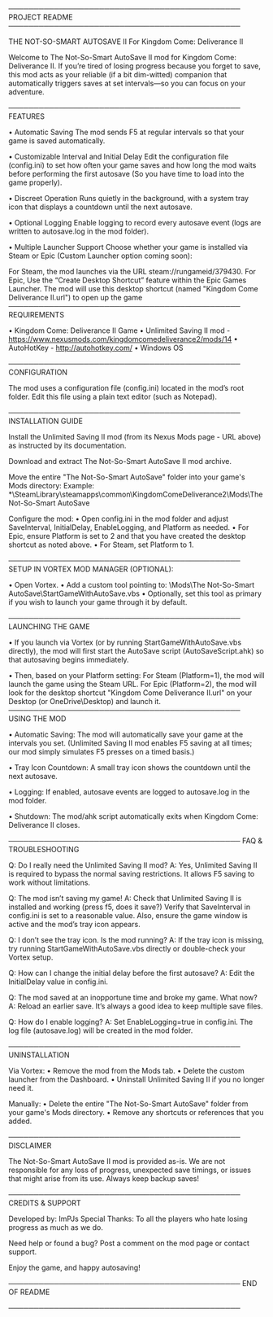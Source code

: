 ──────────────────────────────────────────────
PROJECT README
──────────────────────────────────────────────

THE NOT-SO-SMART AUTOSAVE II
For Kingdom Come: Deliverance II

Welcome to The Not-So-Smart AutoSave II mod for Kingdom Come: Deliverance II.
If you’re tired of losing progress because you forget to save, this mod acts as your reliable (if a bit dim-witted) companion that automatically triggers saves at set intervals—so you can focus on your adventure.

──────────────────────────────────────────────
FEATURES

• Automatic Saving
The mod sends F5 at regular intervals so that your game is saved automatically.

• Customizable Interval and Initial Delay
Edit the configuration file (config.ini) to set how often your game saves and how long the mod waits before performing the first autosave (So you have time to load into the game properly).

• Discreet Operation
Runs quietly in the background, with a system tray icon that displays a countdown until the next autosave.

• Optional Logging
Enable logging to record every autosave event (logs are written to autosave.log in the mod folder).

• Multiple Launcher Support
Choose whether your game is installed via Steam or Epic (Custom Launcher option coming soon):

For Steam, the mod launches via the URL steam://rungameid/379430.
For Epic, Use the “Create Desktop Shortcut” feature within the Epic Games Launcher. The mod will use this desktop shortcut (named "Kingdom Come Deliverance II.url") to open up the game
──────────────────────────────────────────────
REQUIREMENTS

• Kingdom Come: Deliverance II Game
• Unlimited Saving II mod - https://www.nexusmods.com/kingdomcomedeliverance2/mods/14
• AutoHotKey - http://autohotkey.com/
• Windows OS

──────────────────────────────────────────────
CONFIGURATION

The mod uses a configuration file (config.ini) located in the mod’s root folder. Edit this file using a plain text editor (such as Notepad).

──────────────────────────────────────────────
INSTALLATION GUIDE

Install the Unlimited Saving II mod (from its Nexus Mods page - URL above) as instructed by its documentation.

Download and extract The Not-So-Smart AutoSave II mod archive.

Move the entire "The Not-So-Smart AutoSave" folder into your game's Mods directory: Example: *\SteamLibrary\steamapps\common\KingdomComeDeliverance2\Mods\The Not-So-Smart AutoSave

Configure the mod: 
• Open config.ini in the mod folder and adjust SaveInterval, InitialDelay, EnableLogging, and Platform as needed. 
• For Epic, ensure Platform is set to 2 and that you have created the desktop shortcut as noted above. 
• For Steam, set Platform to 1. 

──────────────────────────────────────────────
SETUP IN VORTEX MOD MANAGER (OPTIONAL): 

• Open Vortex. 
• Add a custom tool pointing to: <Your Game Directory>\Mods\The Not-So-Smart AutoSave\StartGameWithAutoSave.vbs 
• Optionally, set this tool as primary if you wish to launch your game through it by default.

──────────────────────────────────────────────
LAUNCHING THE GAME

• If you launch via Vortex (or by running StartGameWithAutoSave.vbs directly), the mod will first start the AutoSave script (AutoSaveScript.ahk) so that autosaving begins immediately. 

• Then, based on your Platform setting:
For Steam (Platform=1), the mod will launch the game using the Steam URL.
For Epic (Platform=2), the mod will look for the desktop shortcut "Kingdom Come Deliverance II.url" on your Desktop (or OneDrive\Desktop) and launch it.
──────────────────────────────────────────────
USING THE MOD

• Automatic Saving: The mod will automatically save your game at the intervals you set. (Unlimited Saving II mod enables F5 saving at all times; our mod simply simulates F5 presses on a timed basis.)

• Tray Icon Countdown: A small tray icon shows the countdown until the next autosave.

• Logging: If enabled, autosave events are logged to autosave.log in the mod folder.

• Shutdown: The mod/ahk script automatically exits when Kingdom Come: Deliverance II closes.

──────────────────────────────────────────────
FAQ & TROUBLESHOOTING

Q: Do I really need the Unlimited Saving II mod?
A: Yes, Unlimited Saving II is required to bypass the normal saving restrictions. It allows F5 saving to work without limitations.

Q: The mod isn’t saving my game!
A: Check that Unlimited Saving II is installed and working (press f5, does it save?) Verify that SaveInterval in config.ini is set to a reasonable value. Also, ensure the game window is active and the mod’s tray icon appears.

Q: I don’t see the tray icon. Is the mod running?
A: If the tray icon is missing, try running StartGameWithAutoSave.vbs directly or double-check your Vortex setup.

Q: How can I change the initial delay before the first autosave?
A: Edit the InitialDelay value in config.ini.

Q: The mod saved at an inopportune time and broke my game. What now?
A: Reload an earlier save. It’s always a good idea to keep multiple save files.

Q: How do I enable logging?
A: Set EnableLogging=true in config.ini. The log file (autosave.log) will be created in the mod folder.

──────────────────────────────────────────────
UNINSTALLATION

Via Vortex:
• Remove the mod from the Mods tab.
• Delete the custom launcher from the Dashboard.
• Uninstall Unlimited Saving II if you no longer need it.

Manually:
• Delete the entire "The Not-So-Smart AutoSave" folder from your game's Mods directory.
• Remove any shortcuts or references that you added.

──────────────────────────────────────────────
DISCLAIMER

The Not-So-Smart AutoSave II mod is provided as-is.
We are not responsible for any loss of progress, unexpected save timings, or issues that might arise from its use.
Always keep backup saves!

──────────────────────────────────────────────
CREDITS & SUPPORT

Developed by: ImPJs
Special Thanks: To all the players who hate losing progress as much as we do.

Need help or found a bug?
Post a comment on the mod page or contact support.

Enjoy the game, and happy autosaving!

──────────────────────────────────────────────
END OF README

──────────────────────────────────────────────

